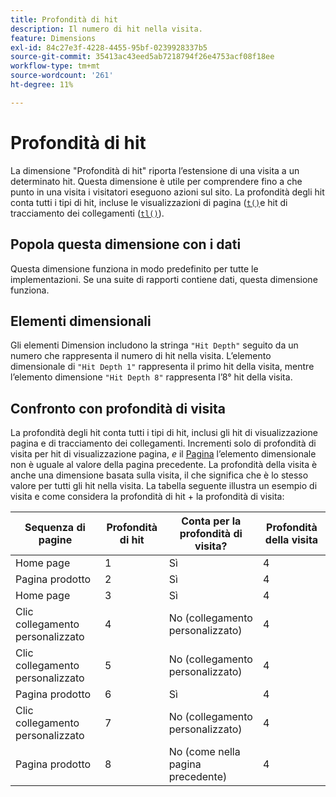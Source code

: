 ```yaml
---
title: Profondità di hit
description: Il numero di hit nella visita.
feature: Dimensions
exl-id: 84c27e3f-4228-4455-95bf-0239928337b5
source-git-commit: 35413ac43eed5ab7218794f26e4753acf08f18ee
workflow-type: tm+mt
source-wordcount: '261'
ht-degree: 11%

---
```


# Profondità di hit

La dimensione &quot;Profondità di hit&quot; riporta l’estensione di una visita a un determinato hit. Questa dimensione è utile per comprendere fino a che punto in una visita i visitatori eseguono azioni sul sito. La profondità degli hit conta tutti i tipi di hit, incluse le visualizzazioni di pagina ([`t()`](/help/implement/vars/functions/t-method.md)e hit di tracciamento dei collegamenti ([`tl()`](/help/implement/vars/functions/tl-method.md)).

## Popola questa dimensione con i dati

Questa dimensione funziona in modo predefinito per tutte le implementazioni. Se una suite di rapporti contiene dati, questa dimensione funziona.

## Elementi dimensionali

Gli elementi Dimension includono la stringa `"Hit Depth"` seguito da un numero che rappresenta il numero di hit nella visita. L’elemento dimensionale di `"Hit Depth 1"` rappresenta il primo hit della visita, mentre l’elemento dimensione `"Hit Depth 8"` rappresenta l’8° hit della visita.

## Confronto con profondità di visita

La profondità degli hit conta tutti i tipi di hit, inclusi gli hit di visualizzazione pagina e di tracciamento dei collegamenti. Incrementi solo di profondità di visita per hit di visualizzazione pagina, _e_ il [Pagina](page.md) l’elemento dimensionale non è uguale al valore della pagina precedente. La profondità della visita è anche una dimensione basata sulla visita, il che significa che è lo stesso valore per tutti gli hit nella visita. La tabella seguente illustra un esempio di visita e come considera la profondità di hit + la profondità di visita:

| Sequenza di pagine | Profondità di hit | Conta per la profondità di visita? | Profondità della visita |
| --- | --- | --- | --- |
| Home page | 1 | Sì | 4 |
| Pagina prodotto | 2 | Sì | 4 |
| Home page | 3 | Sì | 4 |
| Clic collegamento personalizzato | 4 | No (collegamento personalizzato) | 4 |
| Clic collegamento personalizzato | 5 | No (collegamento personalizzato) | 4 |
| Pagina prodotto | 6 | Sì | 4 |
| Clic collegamento personalizzato | 7 | No (collegamento personalizzato) | 4 |
| Pagina prodotto | 8 | No (come nella pagina precedente) | 4 |
